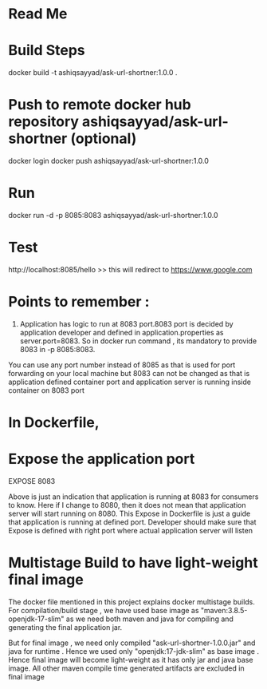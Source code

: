 # Read Me

# Build Steps

docker build -t ashiqsayyad/ask-url-shortner:1.0.0 .

# Push to remote docker hub repository ashiqsayyad/ask-url-shortner (optional)

docker login
docker push ashiqsayyad/ask-url-shortner:1.0.0

# Run

docker run -d -p 8085:8083 ashiqsayyad/ask-url-shortner:1.0.0

# Test

http://localhost:8085/hello   >> this will redirect to https://www.google.com

# Points to remember :

1. Application has logic to run at 8083 port.8083 port is decided by application developer and defined in application.properties as server.port=8083. So in docker run command , its mandatory to provide 8083 in -p 8085:8083.

You can use any port number instead of 8085 as that is used for port forwarding on your local machine but 8083 can not be changed as that is application defined container port and application server is running inside container on 8083 port

# In Dockerfile,

# Expose the application port
EXPOSE 8083

Above is just an indication that application is running at 8083 for consumers to know. Here if I change to 8080, then it does not mean that application server will start running on 8080. This Expose <port> in Dockerfile is just a guide that application is running at defined port. Developer should make sure that Expose <port> is defined with right port where actual application server will listen

# Multistage Build to have light-weight final image

The docker file mentioned in this project explains docker multistage builds.
For compilation/build stage , we have used base image as "maven:3.8.5-openjdk-17-slim"  as we need both maven and java for compiling and generating the final application jar.

But for final image , we need only compiled "ask-url-shortner-1.0.0.jar" and java for runtime . Hence we used only "openjdk:17-jdk-slim" as base image . Hence final image will become light-weight as it has only jar and java base image. All other maven compile time generated artifacts are excluded in final image









